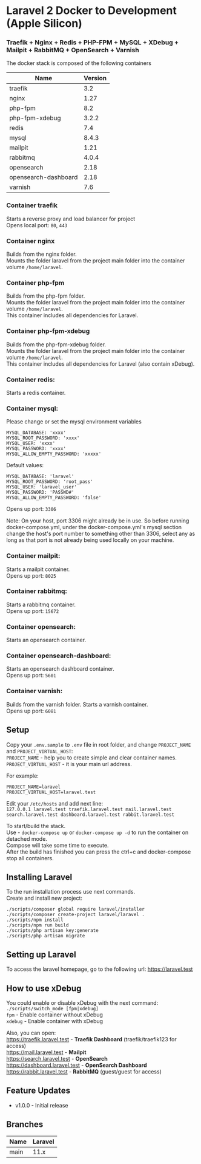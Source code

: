 #  Laravel 2 Docker to Development (Apple Silicon)

### Traefik + Nginx + Redis + PHP-FPM + MySQL + XDebug + Mailpit + RabbitMQ + OpenSearch + Varnish

The docker stack is composed of the following containers

| Name                 | Version |
|----------------------|---------|
| traefik              | 3.2     |
| nginx                | 1.27    |
| php-fpm              | 8.2     |
| php-fpm-xdebug       | 3.2.2   |
| redis                | 7.4     |
| mysql                | 8.4.3   |
| mailpit              | 1.21    |
| rabbitmq             | 4.0.4   |
| opensearch           | 2.18    |
| opensearch-dashboard | 2.18    |
| varnish              | 7.6     |

### Container traefik
Starts a reverse proxy and load balancer for project<br>
Opens local port: `80`, `443`

### Container nginx
Builds from the nginx folder. <br>
Mounts the folder laravel from the project main folder into the container volume `/home/laravel`.<br>

### Container php-fpm
Builds from the php-fpm folder.<br>
Mounts the folder laravel from the project main folder into the container volume `/home/laravel`.<br>
This container includes all dependencies for Laravel.<br>

### Container php-fpm-xdebug
Builds from the php-fpm-xdebug folder.<br>
Mounts the folder laravel from the project main folder into the container volume `/home/laravel`.<br>
This container includes all dependencies for Laravel (also contain xDebug).<br>

### Container redis:
Starts a redis container.<br>

### Container mysql:
Please change or set the mysql environment variables
    
    MYSQL_DATABASE: 'xxxx'
    MYSQL_ROOT_PASSWORD: 'xxxx'
    MYSQL_USER: 'xxxx'
    MYSQL_PASSWORD: 'xxxx'
    MYSQL_ALLOW_EMPTY_PASSWORD: 'xxxxx'

Default values:

    MYSQL_DATABASE: 'laravel'
    MYSQL_ROOT_PASSWORD: 'root_pass'
    MYSQL_USER: 'laravel_user'
    MYSQL_PASSWORD: 'PASSWD#'
    MYSQL_ALLOW_EMPTY_PASSWORD: 'false'

Opens up port: `3306`

Note: On your host, port 3306 might already be in use. So before running docker-compose.yml, under the docker-compose.yml's mysql section change the host's port number to something other than 3306, select any as long as that port is not already being used locally on your machine.

### Container mailpit:
Starts a mailpit container.<br>
Opens up port: `8025`

### Container rabbitmq:
Starts a rabbitmq container.<br>
Opens up port: `15672`

### Container opensearch:
Starts an opensearch container.<br>

### Container opensearch-dashboard:
Starts an opensearch dashboard container.<br>
Opens up port: `5601`

### Container varnish:
Builds from the varnish folder.
Starts a varnish container.<br>
Opens up port: `6081`

## Setup
Copy your `.env.sample` to `.env` file in root folder, and change `PROJECT_NAME` and `PROJECT_VIRTUAL_HOST`:<br>
`PROJECT_NAME` - help you to create simple and clear container names.<br>
`PROJECT_VIRTUAL_HOST` - it is your main url address.<br>

For example:

    PROJECT_NAME=laravel
    PROJECT_VIRTUAL_HOST=laravel.test

Edit your `/etc/hosts` and add next line:<br>
`127.0.0.1 laravel.test traefik.laravel.test mail.laravel.test search.laravel.test dashboard.laravel.test rabbit.laravel.test`<br>

To start/build the stack.<br>
Use - `docker-compose up` or `docker-compose up -d` to run the container on detached mode.<br>
Compose will take some time to execute.<br>
After the build has finished you can press the ctrl+c and docker-compose stop all containers.

## Installing Laravel
To the run installation process use next commands.<br>
Create and install new project:

    ./scripts/composer global require laravel/installer
    ./scripts/composer create-project laravel/laravel .
    ./scripts/npm install
    ./scripts/npm run build
    ./scripts/php artisan key:generate
    ./scripts/php artisan migrate

## Setting up Laravel
To access the laravel homepage, go to the following url: https://laravel.test<br>

## How to use xDebug
You could enable or disable xDebug with the next command: `./scripts/switch_mode [fpm|xdebug]`<br>
`fpm` - Enable container without xDebug <br>
`xdebug` - Enable container with xDebug <br>


Also, you can open:<br>
https://traefik.laravel.test - **Traefik Dashboard** (traefik/traefik123 for access)<br>
https://mail.laravel.test - **Mailpit**<br>
https://search.laravel.test - **OpenSearch**<br>
https://dashboard.laravel.test - **OpenSearch Dashboard**<br>
https://rabbit.laravel.test - **RabbitMQ** (guest/guest for access)<br>

## Feature Updates
- v1.0.0 - Initial release

## Branches
| Name | Laravel |
|------|---------|
| main | 11.x    |